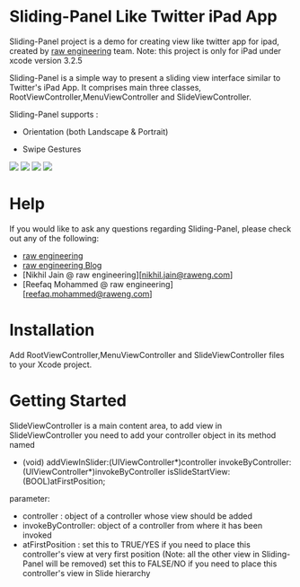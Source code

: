 Sliding-Panel Like Twitter iPad App
=======

Sliding-Panel project is a demo for creating view like twitter app for ipad, created by [raw engineering][] team.
Note: this project is only for iPad under xcode version 3.2.5

Sliding-Panel is a simple way to present a sliding view interface similar to Twitter's iPad App. It comprises main three classes, RootViewController,MenuViewController and SlideViewController.

Sliding-Panel supports : 

- Orientation (both Landscape & Portrait)

- Swipe Gestures

[![](http://farm6.static.flickr.com/5027/5702558111_f122930337_b.jpg)](http://farm6.static.flickr.com/5027/5702558111_f122930337_b.jpg)
[![](http://farm3.static.flickr.com/2268/5703108996_27ee68a5ff_b.jpg)](http://farm3.static.flickr.com/2268/5703108996_27ee68a5ff_b.jpg) 
[![](http://farm3.static.flickr.com/2352/5702551281_2de9ec82c7_b.jpg)](http://farm3.static.flickr.com/2352/5702551281_2de9ec82c7_b.jpg)
[![](http://farm4.static.flickr.com/3238/5703122950_d0a341bf74_b.jpg)](http://farm4.static.flickr.com/3238/5703122950_d0a341bf74_b.jpg)

Help
=========

If you would like to ask any questions regarding Sliding-Panel, please check out any of the following:

* [raw engineering][]
* [raw engineering Blog][]
* [Nikhil Jain @ raw engineering][nikhil.jain@raweng.com]
* [Reefaq Mohammed @ raw engineering][reefaq.mohammed@raweng.com]

Installation 
==============================

Add RootViewController,MenuViewController and SlideViewController files to your Xcode project.


Getting Started
==============================

SlideViewController is a main content area, to add view in SlideViewController you need to add your controller object in its method named 
- (void) addViewInSlider:(UIViewController*)controller invokeByController:(UIViewController*)invokeByController isSlideStartView:(BOOL)atFirstPosition;

parameter: 
- controller : object of a controller whose view should be added
- invokeByController:  object of a controller from where it has been invoked
- atFirstPosition : 	set this to TRUE/YES if you need to place this controller's view at very first position (Note: all the other view in Sliding-Panel will be removed)
			set this to FALSE/NO if you need to place this controller's view in Slide hierarchy




[raw engineering]:http://www.raweng.com
[raw engineering Blog]:http://www.raweng.com/blog/